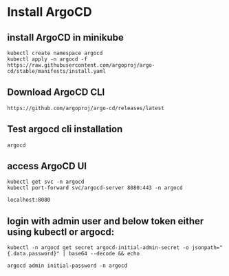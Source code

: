 # Install ArgoCD

## install ArgoCD in minikube
```
kubectl create namespace argocd
kubectl apply -n argocd -f https://raw.githubusercontent.com/argoproj/argo-cd/stable/manifests/install.yaml
```

## Download ArgoCD CLI

```
https://github.com/argoproj/argo-cd/releases/latest

```

## Test argocd cli installation
```
argocd
```
## access ArgoCD UI
```
kubectl get svc -n argocd
kubectl port-forward svc/argocd-server 8080:443 -n argocd

localhost:8080
```
## login with admin user and below token either using kubectl or argocd:
```
kubectl -n argocd get secret argocd-initial-admin-secret -o jsonpath="{.data.password}" | base64 --decode && echo

argocd admin initial-password -n argocd
```